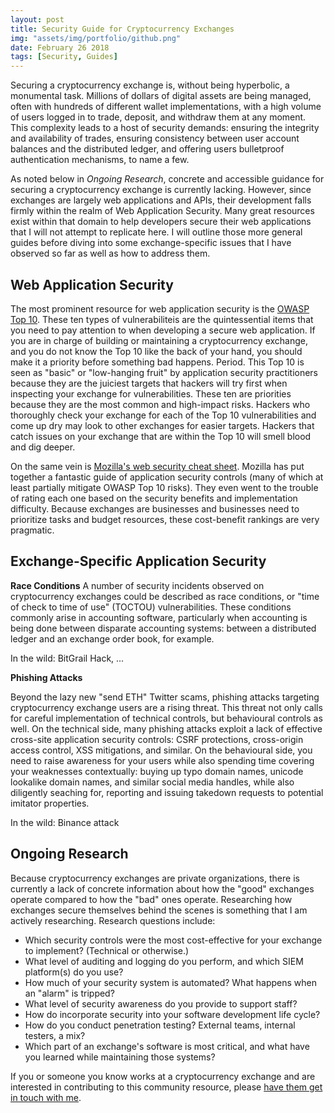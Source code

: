 ```yaml
---
layout: post
title: Security Guide for Cryptocurrency Exchanges
img: "assets/img/portfolio/github.png"
date: February 26 2018
tags: [Security, Guides]
---
```


Securing a cryptocurrency exchange is, without being hyperbolic, a monumental
task. Millions of dollars of digital assets are being managed, often with
hundreds of different wallet implementations, with a high volume of users
logged in to trade, deposit, and withdraw them at any moment. This complexity
leads to a host of security demands: ensuring the integrity and availability of
trades, ensuring consistency between user account balances and the distributed
ledger, and offering users bulletproof authentication mechanisms, to name a
few.

As noted below in <i>Ongoing Research</i>, concrete and accessible guidance for
securing a cryptocurrency exchange is currently lacking. However, since
exchanges are largely web applications and APIs, their development falls firmly
within the realm of Web Application Security. Many great resources exist within
that domain to help developers secure their web applications that I will not
attempt to replicate here. I will outline those more general guides before
diving into some exchange-specific issues that I have observed so far as well
as how to address them.

## Web Application Security

The most prominent resource for web application security is the
[OWASP Top 10](https://www.owasp.org/index.php/Category:OWASP_Top_Ten_Project).
These ten types of vulnerabiliteis are the quintessential items that you need
to pay attention to when developing a secure web application. If you are in
charge of building or maintaining a cryptocurrency exchange, and you do not
know the Top 10 like the back of your hand, you should make it a priority
before something bad happens. Period. This Top 10 is seen as "basic" or
"low-hanging fruit" by application security practitioners because they are the
juiciest targets that hackers will try first when inspecting your exchange for
vulnerabilities. These ten are priorities because they are the most common and
high-impact risks. Hackers who thoroughly check your exchange for each of the
Top 10 vulnerabilities and come up dry may look to other exchanges for easier
targets. Hackers that catch issues on your exchange that are within the Top 10
will smell blood and dig deeper.

On the same vein is 
[Mozilla's web security cheat sheet](https://infosec.mozilla.org/guidelines/web_security.html).
Mozilla has put together a fantastic guide of application security controls
(many of which at least partially mitigate OWASP Top 10 risks). They even went
to the trouble of rating each one based on the security benefits and
implementation difficulty. Because exchanges are businesses and businesses need
to prioritize tasks and budget resources, these cost-benefit rankings are very
pragmatic.

## Exchange-Specific Application Security

<b>Race Conditions</b>
A number of security incidents observed on cryptocurrency exchanges could be
described as race conditions, or "time of check to time of use" (TOCTOU)
vulnerabilities. These conditions commonly arise in accounting software,
particularly when accounting is being done between disparate accounting
systems: between a distributed ledger and an exchange order book, for example.

In the wild: BitGrail Hack, ...

<b>Phishing Attacks</b>

Beyond the lazy new "send ETH" Twitter scams, phishing attacks targeting
cryptocurrency exchange users are a rising threat. This threat not only calls
for careful implementation of technical controls, but behavioural controls as
well. On the technical side, many phishing attacks exploit a lack of effective
cross-site application security controls: CSRF protections, cross-origin access
control, XSS mitigations, and similar. On the behavioural side, you need to
raise awareness for your users while also spending time covering your
weaknesses contextually: buying up typo domain names, unicode lookalike domain
names, and similar social media handles, while also diligently seaching for,
reporting and issuing takedown requests to potential imitator properties.

In the wild: Binance attack

## Ongoing Research

Because cryptocurrency exchanges are private organizations, there is currently
a lack of concrete information about how the "good" exchanges operate compared
to how the "bad" ones operate. Researching how exchanges secure themselves behind
the scenes is something that I am actively researching. Research questions include:

- Which security controls were the most cost-effective for your exchange to implement? (Technical or otherwise.)
- What level of auditing and logging do you perform, and which SIEM platform(s) do you use?
- How much of your security system is automated? What happens when an "alarm" is tripped?
- What level of security awareness do you provide to support staff?
- How do incorporate security into your software development life cycle?
- How do you conduct penetration testing? External teams, internal testers, a mix?
- Which part of an exchange's software is most critical, and what have you
  learned while maintaining those systems?

If you or someone you know works at a cryptocurrency exchange and are
interested in contributing to this community resource, please [have them get in
touch with me](/contact/).

